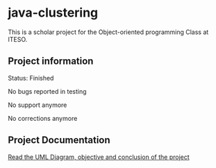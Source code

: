 # java-clustering

This is a scholar project for the Object-oriented programming Class at ITESO.


## Project information

Status: Finished

No bugs reported in testing

No support anymore

No corrections anymore


## Project Documentation
[Read the UML Diagram, objective and conclusion of the project](https://github.com/eloircorona/java-clustering/blob/master/Documentation.pdf)
